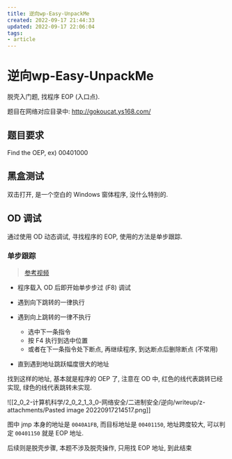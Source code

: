 ```yaml
---
title: 逆向wp-Easy-UnpackMe
created: 2022-09-17 21:44:33
updated: 2022-09-17 22:06:04
tags: 
- article
---
```

# 逆向wp-Easy-UnpackMe

脱壳入门题, 找程序 EOP (入口点).

题目在网络对应目录中: http://gokoucat.ys168.com/

## 题目要求

Find the OEP, ex) 00401000

## 黑盒测试

双击打开, 是一个空白的 Windows 窗体程序, 没什么特别的.

## OD 调试

通过使用 OD 动态调试, 寻找程序的 EOP, 使用的方法是单步跟踪.

### 单步跟踪

> [参考视频](https://www.bilibili.com/video/av19570153)

- 程序载入 OD 后即开始单步步过 (F8) 调试
- 遇到向下跳转的一律执行
- 遇到向上跳转的一律不执行
    - 选中下一条指令
    - 按 F4 执行到选中位置
    - 或者在下一条指令处下断点, 再继续程序, 到达断点后删除断点 (不常用)

- 直到遇到地址跳跃幅度很大的地址

找到这样的地址, 基本就是程序的 OEP 了, 注意在 OD 中, 红色的线代表跳转已经实现, 绿色的线代表跳转未实现.  

![[2_0_2-计算机科学/2_0_2_1_3_0-网络安全/二进制安全/逆向/writeup/z-attachments/Pasted image 20220917214517.png]]

图中 jmp 本身的地址是 `0040A1FB`, 而目标地址是 `00401150`, 地址跨度较大, 可以判定 `00401150` 就是 EOP 地址.  

后续则是脱壳步骤, 本题不涉及脱壳操作, 只用找 EOP 地址, 到此结束